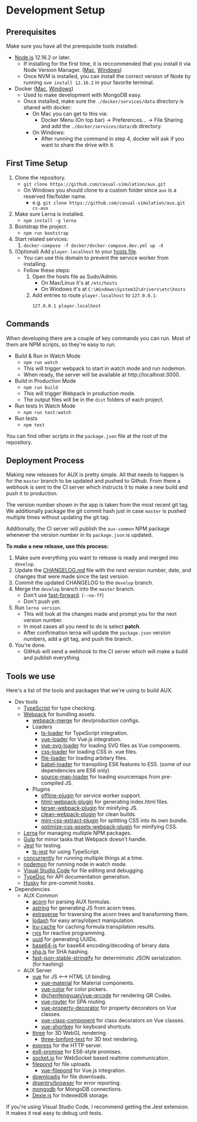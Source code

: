 # Development Setup

## Prerequisites

Make sure you have all the prerequisite tools installed:

-   [Node.js](https://nodejs.org/en/download/) 12.16.2 or later.
    -   If installing for the first time, it is reccommended that you install it via Node Version Manager. ([Mac][nvm-mac], [Windows][nvm-windows])
    -   Once NVM is installed, you can install the correct version of Node by running `nvm install 12.16.2` in your favorite terminal.
-   Docker ([Mac][docker-for-mac], [Windows][docker-for-windows])
    -   Used to make development with MongoDB easy.
    -   Once installed, make sure the `./docker/services/data` directory is shared with docker:
        -   On Mac you can get to this via:
            -   Docker Menu (On top bar) -> Preferences... -> File Sharing and add the `./docker/services/data/db` directory.
        -   On Windows:
            -   After running the command in step 4, docker will ask if you want to share the drive with it.

## First Time Setup

1. Clone the repository.
    - `git clone https://github.com/casual-simulation/aux.git`
    - On Windows you should clone to a custom folder since `aux` is a reserved file/folder name.
        - e.g. `git clone https://github.com/casual-simulation/aux.git cs-aux`
2. Make sure Lerna is installed.
    - `npm install -g lerna`
3. Bootstrap the project.
    - `npm run bootstrap`
4. Start related services:
    1. `docker-compose -f docker/docker-compose.dev.yml up -d`
5. (Optional) Add `player.localhost` to your [hosts file][hosts-file].
    - You can use this domain to prevent the service worker from installing.
    - Follow these steps:
        1. Open the hosts file as Sudo/Admin.
            - On Max/Linux it's at `/etc/hosts`
            - On Windows it's at `C:\Windows\System32\drivers\etc\hosts`
        2. Add entries to route `player.localhost` to `127.0.0.1`:
            ```
            127.0.0.1 player.localhost
            ```

## Commands

When developing there are a couple of key commands you can run.
Most of them are NPM scripts, so they're easy to run.

-   Build & Run in Watch Mode
    -   `npm run watch`
    -   This will trigger webpack to start in watch mode and run nodemon.
    -   When ready, the server will be available at http://localhost:3000.
-   Build in Production Mode
    -   `npm run build`
    -   This will trigger Webpack in production mode.
    -   The output files will be in the `dist` folders of each project.
-   Run tests In Watch Mode
    -   `npm run test:watch`
-   Run tests
    -   `npm test`

You can find other scripts in the `package.json` file at the root of the repository.

## Deployment Process

Making new releases for AUX is pretty simple. All that needs to happen is for the `master` branch to be updated and pushed to Github. From there a webhook is sent to the CI server which instructs it to make a new build and push it to production.

The version number shown in the app is taken from the most recent git tag. We additionally package the git commit hash just in case `master` is pushed multiple times without updating the git tag.

Additionally, the CI server will publish the `aux-common` NPM package whenever the version number in its `package.json` is updated.

**To make a new release, use this process:**

1. Make sure everything you want to release is ready and merged into `develop`.
2. Update the [CHANGELOG.md](./CHANGELOG.md) file with the next version number, date, and changes that were made since the last version.
3. Commit the updated CHANGELOG to the `develop` branch.
4. Merge the `develop` branch into the `master` branch.
    - Don't use [fast-forward](https://ariya.io/2013/09/fast-forward-git-merge). (`--no-ff`)
    - Don't push yet.
5. Run `lerna version`.
    - This will look at the changes made and prompt you for the next version number.
    - In most cases all you need to do is select **patch**.
    - After confirmation lerna will update the `package.json` version numbers, add a git tag, and push the branch.
6. You're done.
    - GitHub will send a webhook to the CI server which will make a build and publish everything.

## Tools we use

Here's a list of the tools and packages that we're using to build AUX.

-   Dev tools
    -   [TypeScript](https://github.com/Microsoft/TypeScript) for type checking.
    -   [Webpack](https://webpack.js.org/) for bundling assets.
        -   [webpack-merge](https://github.com/survivejs/webpack-merge) for dev/production configs.
        -   Loaders
            -   [ts-loader](https://github.com/TypeStrong/ts-loader) for TypeScript integration.
            -   [vue-loader](https://github.com/vuejs/vue-loader) for Vue.js integration.
            -   [vue-svg-loader](https://github.com/visualfanatic/vue-svg-loader) for loading SVG files as Vue components.
            -   [css-loader](https://github.com/webpack-contrib/css-loader) for loading CSS in .vue files.
            -   [file-loader](https://github.com/webpack-contrib/file-loader) for loading arbitary files.
            -   [babel-loader](https://github.com/babel/babel-loader) for transpiling ES6 features to ES5. (some of our dependencies are ES6 only)
            -   [source-map-loader](https://github.com/webpack-contrib/source-map-loader) for loading sourcemaps from pre-compiled JS.
        -   Plugins
            -   [offline-plugin](https://github.com/NekR/offline-plugin) for service worker support.
            -   [html-webpack-plugin](https://github.com/jantimon/html-webpack-plugin) for generating index.html files.
            -   [terser-webpack-plugin](https://github.com/webpack-contrib/terser-webpack-plugin) for minifying JS.
            -   [clean-webpack-plugin](https://github.com/johnagan/clean-webpack-plugin) for clean builds.
            -   [mini-css-extract-plugin](https://github.com/webpack-contrib/mini-css-extract-plugin) for splitting CSS into its own bundle.
            -   [optimize-css-assets-webpack-plugin](https://github.com/NMFR/optimize-css-assets-webpack-plugin) for minifying CSS.
    -   [Lerna](https://github.com/lerna/lerna) for managing multiple NPM packages.
    -   [Gulp](https://gulpjs.com/) for minor tasks that Webpack doesn't handle.
    -   [Jest](https://jestjs.io/) for testing.
        -   [ts-jest](https://kulshekhar.github.io/ts-jest/) for using TypeScript.
    -   [concurrently](https://github.com/kimmobrunfeldt/concurrently) for running multiple things at a time.
    -   [nodemon](https://nodemon.io/) for running node in watch mode.
    -   [Visual Studio Code](https://code.visualstudio.com/) for file editing and debugging.
    -   [TypeDoc](https://typedoc.org/) for API documentation generation.
    -   [Husky](https://github.com/typicode/husky) for pre-commit hooks.
-   Dependencies
    -   AUX Common
        -   [acorn](https://github.com/acornjs/acorn) for parsing AUX formulas.
        -   [astring](https://github.com/davidbonnet/astring) for generating JS from acorn trees.
        -   [estraverse](https://github.com/estools/estraverse) for traversing the acorn trees and transforming them.
        -   [lodash](https://lodash.com/) for easy array/object manipulation.
        -   [lru-cache](https://github.com/isaacs/node-lru-cache) for caching formula transpilation results.
        -   [rxjs](https://github.com/ReactiveX/rxjs) for reactive programming.
        -   [uuid](https://github.com/kelektiv/node-uuid) for generating UUIDs.
        -   [base64-js](https://github.com/beatgammit/base64-js) for base64 encoding/decoding of binary data.
        -   [sha.js](https://github.com/crypto-browserify/sha.js/tree/master) for SHA hashing.
        -   [fast-json-stable-stringify](https://github.com/epoberezkin/fast-json-stable-stringify) for deterministic JSON serialization. (for hashing)
    -   AUX Server
        -   [vue](https://github.com/vuejs/vue) for JS <--> HTML UI binding.
            -   [vue-material](https://github.com/vuematerial/vue-material) for Material components.
            -   [vue-color](https://github.com/xiaokaike/vue-color) for color pickers.
            -   [@chenfengyuan/vue-qrcode](https://fengyuanchen.github.io/vue-qrcode/) for rendering QR Codes.
            -   [vue-router](https://github.com/vuejs/vue-router) for SPA routing.
            -   [vue-property-decorator](https://github.com/kaorun343/vue-property-decorator) for property decorators on Vue classes.
            -   [vue-class-component](https://github.com/vuejs/vue-class-component) for class decorators on Vue classes.
            -   [vue-shortkey](https://github.com/iFgR/vue-shortkey) for keyboard shortcuts.
        -   [three](https://threejs.org/) for 3D WebGL rendering.
            -   [three-bmfont-text](https://github.com/Jam3/three-bmfont-text) for 3D text rendering.
        -   [express](http://expressjs.com/) for the HTTP server.
        -   [es6-promise](https://github.com/stefanpenner/es6-promise) for ES6-style promises.
        -   [socket.io](https://github.com/socketio/socket.io) for WebSocket based realtime communication.
        -   [filepond](https://github.com/pqina/filepond) for file uploads.
            -   [vue-filepond](https://github.com/pqina/vue-filepond) for Vue.js integration.
        -   [downloadjs](https://github.com/rndme/download) for file downloads.
        -   [@sentry/browser](https://github.com/getsentry/sentry-javascript/tree/master/packages/browser) for error reporting.
        -   [mongodb](https://github.com/mongodb/node-mongodb-native) for MongoDB connections.
        -   [Dexie.js](https://dexie.org/) for IndexedDB storage.

If you're using Visual Studio Code, I recommend getting the Jest extension. It makes it real easy to debug unit tests.

[docker-for-mac]: https://docs.docker.com/v17.12/docker-for-mac/install/
[docker-for-windows]: https://docs.docker.com/docker-for-windows/install/
[nvm-mac]: https://github.com/creationix/nvm
[nvm-windows]: https://github.com/coreybutler/nvm-windows
[hosts-file]: https://en.wikipedia.org/wiki/Hosts_(file)
